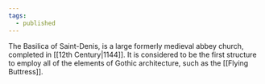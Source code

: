 ```yaml
---
tags:
  - published
---
```

The Basilica of Saint-Denis, is a large formerly medieval abbey church, completed in [[12th Century|1144]]. It is considered to be the first structure to employ all of the elements of Gothic architecture, such as the [[Flying Buttress]]. 